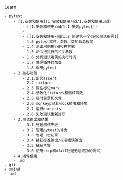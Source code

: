 Learn

	- pytest
		- [1.安装和使用](1.安装和使用/md/1.安装和使用.md) 
			- [[1.安装和使用/md/1.1 安装pytest]]
			- 
			- [[1.安装和使用/md/1.2 创建第一个demo测试用例]]
			- 1.3 pytest文件、函数、类的命名规范
			- 1.4 测试用例执行的6种方式
			- 1.5 命令行执行的相关参数
			- 1.6 分析测试用例的执行时间
			- 1.7 管理插件的加载
			- 1.8 调用pytest
		- 2.核心功能
			- 2.1.断言assert
			- 2.2 fixture
			- 2.3 属性标记mark
			- 2.4 参数化fixtures和测试函数
			- 2.5 临时目录和文件
			- 2.6 monkeypath/mock模块和环境
			- 2.7 运行doctests
			- 2.8 失败测试重新运行
		- 3.测试输出和结果
			- 3.1 处理测试失败
			- 3.2 管理pytest的输出
			- 3.3 管理日志记录
			- 3.4 捕获标准输出/标准错误输出
			- 3.5 捕获告警
			- 3.6 使用skip和xfail处理无法成功的测试
		- 4.插件使用
		- .md
	- git
	- xmind
	- .md


